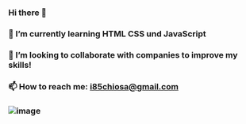 ### Hi there 👋
### 🌱 I’m currently learning HTML CSS und JavaScript
### 👯 I’m looking to collaborate with companies to improve my skills!
### 📫 How to reach me: i85chiosa@gmail.com
### ![image](https://user-images.githubusercontent.com/52638054/162220780-1d9799be-def1-467d-a9b0-3e44e68343c4.png)

<!--
**IvanChiosa/IvanChiosa** is a ✨ _special_ ✨ repository because its `README.md` (this file) appears on your GitHub profile.

Here are some ideas to get you started:

- 🔭 I’m currently working on ...
- 🌱 I’m currently learning ...
- 👯 I’m looking to collaborate on ...
- 🤔 I’m looking for help with ...
- 💬 Ask me about ...
- 📫 How to reach me: ...
- 😄 Pronouns: ...
- ⚡ Fun fact: ...
-->
